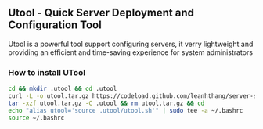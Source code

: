 ## Utool - Quick Server Deployment and Configuration Tool

Utool is a powerful tool support configuring servers, it verry lightweight and providing an efficient and time-saving experience for system administrators

### How to install UTool

```bash
cd && mkdir .utool && cd .utool
curl -L -o utool.tar.gz https://codeload.github.com/leanhthang/server-setup/zip/refs/heads/main
tar -xzf utool.tar.gz -C .utool && rm utool.tar.gz && cd
echo "alias utool='source .utool/utool.sh'" | sudo tee -a ~/.bashrc
source ~/.bashrc
```
